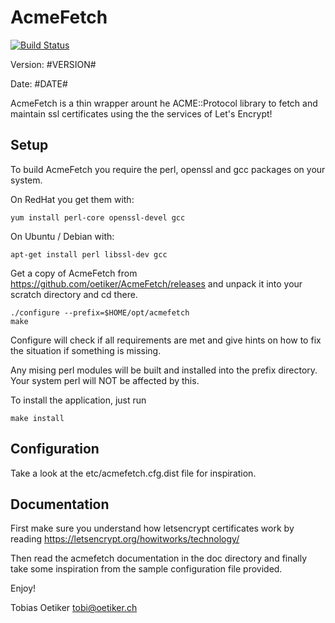 AcmeFetch
=========

[![Build Status](https://travis-ci.org/oetiker/AcmeFetch.svg?branch=master)](https://travis-ci.org/oetiker/AcmeFetch)

Version: #VERSION#

Date: #DATE#

AcmeFetch is a thin wrapper arount he ACME::Protocol library to fetch and maintain
ssl certificates using the the services of Let's Encrypt!

Setup
-----

To build AcmeFetch you require the perl, openssl and gcc packages on your
system.

On RedHat you get them with:

    yum install perl-core openssl-devel gcc

On Ubuntu / Debian with:

    apt-get install perl libssl-dev gcc

Get a copy of AcmeFetch from https://github.com/oetiker/AcmeFetch/releases
and unpack it into your scratch directory and cd there.

    ./configure --prefix=$HOME/opt/acmefetch
    make

Configure will check if all requirements are met and give
hints on how to fix the situation if something is missing.

Any mising perl modules will be built and installed into the prefix
directory. Your system perl will NOT be affected by this.

To install the application, just run

    make install

Configuration
-------------

Take a look at the etc/acmefetch.cfg.dist file for inspiration.

Documentation
-------------

First make sure you understand how letsencrypt certificates work
by reading https://letsencrypt.org/howitworks/technology/

Then read the acmefetch documentation in the doc directory and finally take
some inspiration from the sample configuration file provided.

Enjoy!

Tobias Oetiker <tobi@oetiker.ch>
